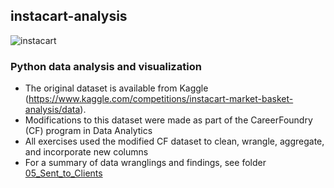 ## instacart-analysis
![instacart](https://github.com/jjhanchi/instacart-analysis/assets/142347450/ebe4995b-5496-4e8a-af9b-4a3adb4fdcc4)
### Python data analysis and visualization
* The original dataset is available from Kaggle (https://www.kaggle.com/competitions/instacart-market-basket-analysis/data).
* Modifications to this dataset were made as part of the CareerFoundry (CF) program in Data Analytics
* All exercises used the modified CF dataset to clean, wrangle, aggregate, and incorporate new columns
* For a summary of data wranglings and findings, see folder [05_Sent_to_Clients](https://github.com/jjhanchi/instacart-analysis/tree/babb3d6f0e74fa263c81c21cc667262d0a5fdb94/05%20Sent%20to%20client)
